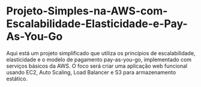 # Projeto-Simples-na-AWS-com-Escalabilidade-Elasticidade-e-Pay-As-You-Go
Aqui está um projeto simplificado que utiliza os princípios de escalabilidade, elasticidade e o modelo de pagamento pay-as-you-go, implementado com serviços básicos da AWS. O foco será criar uma aplicação web funcional usando EC2, Auto Scaling, Load Balancer e S3 para armazenamento estático.
